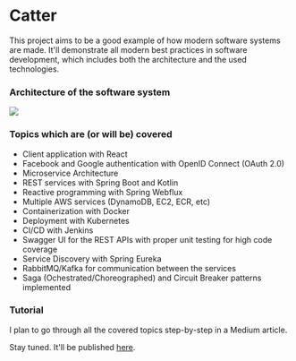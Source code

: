 # Catter

This project aims to be a good example of how modern software systems are made. It'll demonstrate all modern best practices in software development, which includes both the architecture and the used technologies.

### Architecture of the software system
<img src = "https://i.imgur.com/3IgSU24.png"/>

### Topics which are (or will be) covered
- Client application with React
- Facebook and Google authentication with OpenID Connect (OAuth 2.0)
- Microservice Architecture
- REST services with Spring Boot and Kotlin
- Reactive programming with Spring Webflux
- Multiple AWS services (DynamoDB, EC2, ECR, etc)
- Containerization with Docker
- Deployment with Kubernetes
- CI/CD with Jenkins
- Swagger UI for the REST APIs with proper unit testing for high code coverage
- Service Discovery with Spring Eureka
- RabbitMQ/Kafka for communication between the services
- Saga (Ochestrated/Choreographed) and Circuit Breaker patterns implemented

### Tutorial
I plan to go through all the covered topics step-by-step in a Medium article.

Stay tuned. It'll be published [here](https://medium.com/@danielgospodinow).
